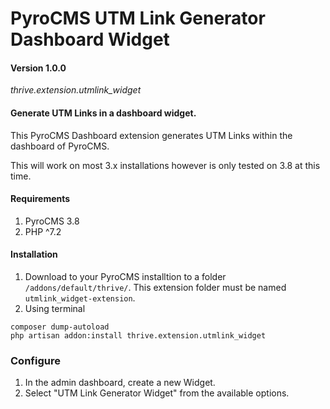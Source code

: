 # PyroCMS UTM Link Generator Dashboard Widget

#### Version 1.0.0

*thrive.extension.utmlink_widget*

#### Generate UTM Links in a dashboard widget.

This PyroCMS Dashboard extension generates UTM Links within the dashboard of PyroCMS.

This will work on most 3.x installations however is only tested on 3.8 at this time.

#### Requirements

1. PyroCMS 3.8
2. PHP ^7.2 


#### Installation

1. Download to your PyroCMS installtion to a folder `/addons/default/thrive/`. This extension folder must be named `utmlink_widget-extension`.
2. Using terminal
```
composer dump-autoload
php artisan addon:install thrive.extension.utmlink_widget
```

### Configure
1. In the admin dashboard, create a new Widget.
2. Select "UTM Link Generator Widget" from the available options.
